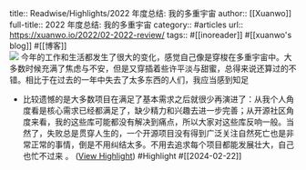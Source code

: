 title:: Readwise/Highlights/2022 年度总结: 我的多重宇宙
author:: [[Xuanwo]]
full-title:: 2022 年度总结: 我的多重宇宙
category:: #articles
url:: https://xuanwo.io/2022/02-2022-review/
tags:: #[[inoreader]] #[[xuanwo\'s blog]] #[[博客]]  
![](https://xuanwo.io/favicon.ico)
今年的工作和生活都发生了很大的变化，感觉自己像是穿梭在多重宇宙中。大多数时候充满了焦虑与不安，但是又穿插着些许平淡与甜蜜，总得来说还算过的不错。相比于在过去的一年中失去了太多东西的人们，我应当感到知足
- 比较遗憾的是大多数项目在满足了基本需求之后就很少再演进了：从我个人角度看是核心需求已经都满足了，缺少精力和兴趣去进一步完善；从开源社区角度来看，我的这些库可能都没有解决到痛点，所以大家对这些库反响一般。当然了，失败总是贯穿人生的，一个开源项目没有得到广泛关注自然死亡也是非常正常的事情，倒是不用纠结太多。不用去追求每个项目都能发展壮大，自己也忙不过来  。 ([View Highlight](https://read.readwise.io/read/01hq7y61whgw211fz5wcam0rv2)) #Highlight #[[2024-02-22]]